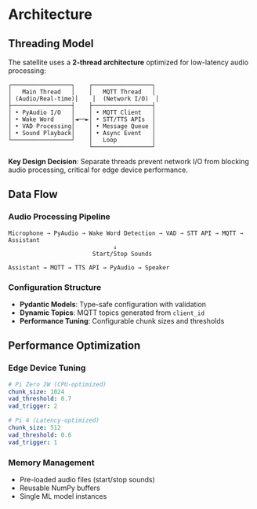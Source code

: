 # Architecture

## Threading Model

The satellite uses a **2-thread architecture** optimized for low-latency audio processing:

```
┌─────────────────┐    ┌─────────────────┐
│   Main Thread   │    │   MQTT Thread   │
│ (Audio/Real-time)│    │  (Network I/O)  │
├─────────────────┤    ├─────────────────┤
│ • PyAudio I/O   │    │ • MQTT Client   │
│ • Wake Word     │◄──►│ • STT/TTS APIs  │
│ • VAD Processing│    │ • Message Queue │
│ • Sound Playback│    │ • Async Event   │
└─────────────────┘    │   Loop          │
                       └─────────────────┘
```

**Key Design Decision**: Separate threads prevent network I/O from blocking audio processing, critical for edge device performance.

## Data Flow

### Audio Processing Pipeline
```
Microphone → PyAudio → Wake Word Detection → VAD → STT API → MQTT → Assistant
                              ↓
                        Start/Stop Sounds

Assistant → MQTT → TTS API → PyAudio → Speaker
```

### Configuration Structure
- **Pydantic Models**: Type-safe configuration with validation
- **Dynamic Topics**: MQTT topics generated from `client_id`
- **Performance Tuning**: Configurable chunk sizes and thresholds

## Performance Optimization

### Edge Device Tuning
```yaml
# Pi Zero 2W (CPU-optimized)
chunk_size: 1024
vad_threshold: 0.7
vad_trigger: 2

# Pi 4 (Latency-optimized)  
chunk_size: 512
vad_threshold: 0.6
vad_trigger: 1
```

### Memory Management
- Pre-loaded audio files (start/stop sounds)
- Reusable NumPy buffers
- Single ML model instances